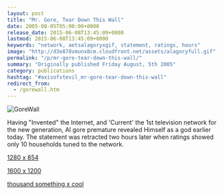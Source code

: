 ```yaml
---
layout: post
title: "Mr. Gore, Tear Down This Wall"
date: 2005-08-05T05:00:00+0000
release_date: 2015-06-08T13:45:09+0000
lastmod: 2015-06-08T13:45:09+0000
keywords: "network, aetsalagoryxgif, statement, ratings, hours"
image: "http://d3e878vmunx8cm.cloudfront.net/assets/alagoryfull.gif"
permalink: "/p/mr-gore-tear-down-this-wall/"
summary: "Originally published Friday August, 5th 2005"
category: publications
hashtag: "#axisofstevil_mr-gore-tear-down-this-wall"
redirect_from:
  - /gorewall.htm
---
```


[id_1]: http://d3e878vmunx8cm.cloudfront.net/assets/alagoryfull.gif "GoreWall"
![GoreWall][id_1]

Having "Invented" the Internet, and 'Current' the 1st television network for the new generation, Al gore premature revealed Himself as a god earlier today. The statement was retracted two hours later when ratings showed only 10 households tuned to the network.

[1280 x 854](http://d3e878vmunx8cm.cloudfront.net/assets/alagory1280x854.gif "1280 x 854")

[1600 x 1200](http://d3e878vmunx8cm.cloudfront.net/assets/alagory1600x1200.gif "1600 x 1200")

[thousand something x cool](http://d3e878vmunx8cm.cloudfront.net/assets/alagoryfull.gif "thousand something x cool")
